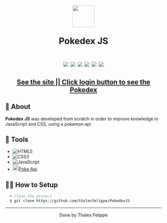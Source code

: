 <h1 align="center">
  <img 
    src="https://cdn.icon-icons.com/icons2/851/PNG/512/Pokeball_icon-icons.com_67533.png"
  width="70"/>
  <p>Pokedex JS</p>
</h1>

<h1 align="center">
<img src="https://i.imgur.com/hxv9tj8.png"
  />
  <img src="https://i.imgur.com/hQCydfi.png"
  />
  <img src="https://i.imgur.com/Vh9xY2S.png"
  />
  <img src="https://i.imgur.com/W5dX0Au.png"
  />
  <img src="https://i.imgur.com/L1JuKG3.png"
  />
  <img src="https://i.imgur.com/tUfltkB.png"
  />
</h1>

<h2 align="center">
  <a href="https://thalesfelippe.github.io/PokedexJS/" target="_blank">See the site || Click login button to see the Pokedex</a>
</h2>

## 🧾 About

**Pokedex JS** was developed from scratch in order to improve knowledge in JavaScript and CSS, using a pokemon api

## 🔧 Tools
 - ![HTML5](https://img.shields.io/badge/-HTML5-E34F26?style=flat-square&logo=html5&logoColor=white)
 - ![CSS3](https://img.shields.io/badge/-CSS3-549FDE?style=flat-square&logo=css3&logoColor=white)
 - ![JavaScript](https://img.shields.io/badge/-JavaScript-F7B93E?style=flat-square&logo=javascript&logoColor=fff)
 - <img 
    src="https://cdn.icon-icons.com/icons2/851/PNG/512/Pokeball_icon-icons.com_67533.png"
  width="20"/><a href="https://pokeapi.co/" target="_blank">Poke Api</a>

## 👨‍💻 How to Setup

```bash
  # Clone the project
  $ git clone https://github.com/thalesfelippe/PokedexJS
```
---

<p align="center">Done by Thales Felippe</p>
